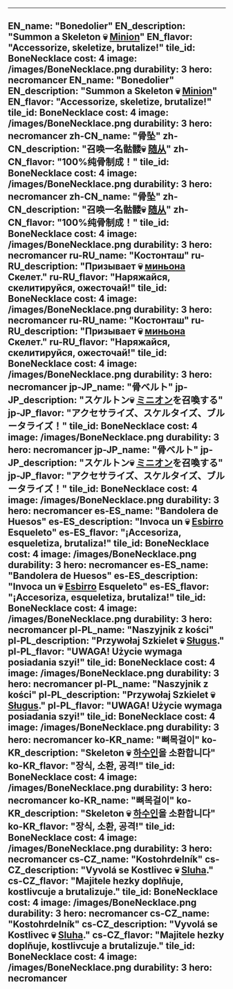 ---

EN_name: "Bonedolier"
EN_description: "Summon a Skeleton 💀 <u>Minion</u>"
EN_flavor: "Accessorize, skeletize, brutalize!"
tile_id: BoneNecklace
cost: 4
image: /images/BoneNecklace.png
durability: 3
hero: necromancer
EN_name: "Bonedolier"
EN_description: "Summon a Skeleton 💀 <u>Minion</u>"
EN_flavor: "Accessorize, skeletize, brutalize!"
tile_id: BoneNecklace
cost: 4
image: /images/BoneNecklace.png
durability: 3
hero: necromancer
zh-CN_name: "骨坠"
zh-CN_description: "召唤一名骷髅💀 <u>随从</u>"
zh-CN_flavor: "100%纯骨制成！"
tile_id: BoneNecklace
cost: 4
image: /images/BoneNecklace.png
durability: 3
hero: necromancer
zh-CN_name: "骨坠"
zh-CN_description: "召唤一名骷髅💀 <u>随从</u>"
zh-CN_flavor: "100%纯骨制成！"
tile_id: BoneNecklace
cost: 4
image: /images/BoneNecklace.png
durability: 3
hero: necromancer
ru-RU_name: "Костонташ"
ru-RU_description: "Призывает 💀 <u>миньона</u> Скелет."
ru-RU_flavor: "Наряжайся, скелитируйся, ожесточай!"
tile_id: BoneNecklace
cost: 4
image: /images/BoneNecklace.png
durability: 3
hero: necromancer
ru-RU_name: "Костонташ"
ru-RU_description: "Призывает 💀 <u>миньона</u> Скелет."
ru-RU_flavor: "Наряжайся, скелитируйся, ожесточай!"
tile_id: BoneNecklace
cost: 4
image: /images/BoneNecklace.png
durability: 3
hero: necromancer
jp-JP_name: "骨ベルト"
jp-JP_description: "スケルトン💀 <u>ミニオン</u>を召喚する"
jp-JP_flavor: "アクセサライズ、スケルタイズ、ブルータライズ！"
tile_id: BoneNecklace
cost: 4
image: /images/BoneNecklace.png
durability: 3
hero: necromancer
jp-JP_name: "骨ベルト"
jp-JP_description: "スケルトン💀 <u>ミニオン</u>を召喚する"
jp-JP_flavor: "アクセサライズ、スケルタイズ、ブルータライズ！"
tile_id: BoneNecklace
cost: 4
image: /images/BoneNecklace.png
durability: 3
hero: necromancer
es-ES_name: "Bandolera de Huesos"
es-ES_description: "Invoca un 💀 <u>Esbirro</u> Esqueleto"
es-ES_flavor: "¡Accesoriza, esqueletiza, brutaliza!"
tile_id: BoneNecklace
cost: 4
image: /images/BoneNecklace.png
durability: 3
hero: necromancer
es-ES_name: "Bandolera de Huesos"
es-ES_description: "Invoca un 💀 <u>Esbirro</u> Esqueleto"
es-ES_flavor: "¡Accesoriza, esqueletiza, brutaliza!"
tile_id: BoneNecklace
cost: 4
image: /images/BoneNecklace.png
durability: 3
hero: necromancer
pl-PL_name: "Naszyjnik z kości"
pl-PL_description: "Przywołaj Szkielet 💀 <u>Sługus</u>."
pl-PL_flavor: "UWAGA! Użycie wymaga posiadania szyi!"
tile_id: BoneNecklace
cost: 4
image: /images/BoneNecklace.png
durability: 3
hero: necromancer
pl-PL_name: "Naszyjnik z kości"
pl-PL_description: "Przywołaj Szkielet 💀 <u>Sługus</u>."
pl-PL_flavor: "UWAGA! Użycie wymaga posiadania szyi!"
tile_id: BoneNecklace
cost: 4
image: /images/BoneNecklace.png
durability: 3
hero: necromancer
ko-KR_name: "뼈목걸이"
ko-KR_description: "Skeleton 💀 <u>하수인</u>을 소환합니다"
ko-KR_flavor: "장식, 소환, 공격!"
tile_id: BoneNecklace
cost: 4
image: /images/BoneNecklace.png
durability: 3
hero: necromancer
ko-KR_name: "뼈목걸이"
ko-KR_description: "Skeleton 💀 <u>하수인</u>을 소환합니다"
ko-KR_flavor: "장식, 소환, 공격!"
tile_id: BoneNecklace
cost: 4
image: /images/BoneNecklace.png
durability: 3
hero: necromancer
cs-CZ_name: "Kostohrdelník"
cs-CZ_description: "Vyvolá se Kostlivec 💀 <u>Sluha</u>."
cs-CZ_flavor: "Majitele hezky doplňuje, kostlivcuje a brutalizuje."
tile_id: BoneNecklace
cost: 4
image: /images/BoneNecklace.png
durability: 3
hero: necromancer
cs-CZ_name: "Kostohrdelník"
cs-CZ_description: "Vyvolá se Kostlivec 💀 <u>Sluha</u>."
cs-CZ_flavor: "Majitele hezky doplňuje, kostlivcuje a brutalizuje."
tile_id: BoneNecklace
cost: 4
image: /images/BoneNecklace.png
durability: 3
hero: necromancer
---